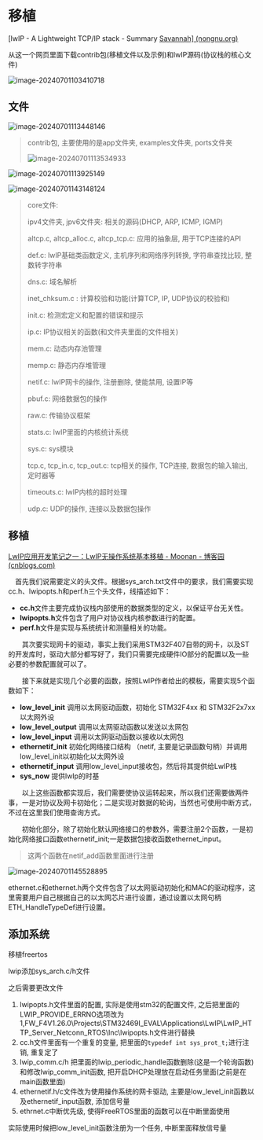 # 移植

[lwIP - A Lightweight TCP/IP stack - Summary [Savannah\] (nongnu.org)](http://savannah.nongnu.org/projects/lwip/)

从这一个网页里面下载contrib包(移植文件以及示例)和lwIP源码(协议栈的核心文件)

![image-20240701103410718](https://picture-01-1316374204.cos.ap-beijing.myqcloud.com/image/202407011034839.png)

## 文件

![image-20240701113448146](https://picture-01-1316374204.cos.ap-beijing.myqcloud.com/image/202407011134206.png)

> contrib包, 主要使用的是app文件夹, examples文件夹, ports文件夹
>
> ![image-20240701113534933](https://picture-01-1316374204.cos.ap-beijing.myqcloud.com/image/202407011135966.png)

![image-20240701113925149](https://picture-01-1316374204.cos.ap-beijing.myqcloud.com/image/202407011139198.png)

![image-20240701143148124](https://picture-01-1316374204.cos.ap-beijing.myqcloud.com/image/202407011431199.png)

> core文件:
>
> ipv4文件夹, jpv6文件夹: 相关的源码(DHCP, ARP, ICMP, IGMP)
>
> altcp.c, altcp_alloc.c, altcp_tcp.c: 应用的抽象层, 用于TCP连接的API
>
> def.c: lwIP基础类函数定义, 主机序列和网络序列转换, 字符串查找比较, 整数转字符串
>
> dns.c: 域名解析
>
> inet_chksum.c : 计算校验和功能(计算TCP, IP, UDP协议的校验和)
>
> init.c: 检测宏定义和配置的错误和提示
>
> ip.c: IP协议相关的函数(和文件夹里面的文件相关)
>
> mem.c: 动态内存池管理
>
> memp.c: 静态内存堆管理
>
> netif.c: lwIP网卡的操作, 注册删除, 使能禁用, 设置IP等
>
> pbuf.c: 网络数据包的操作
>
> raw.c: 传输协议框架
>
> stats.c: lwIP里面的内核统计系统
>
> sys.c: sys模块
>
> tcp.c, tcp_in.c, tcp_out.c: tcp相关的操作, TCP连接, 数据包的输入输出, 定时器等
>
> timeouts.c: lwIP内核的超时处理
>
> udp.c: UDP的操作, 连接以及数据包操作

## 移植

[LwIP应用开发笔记之一：LwIP无操作系统基本移植 - Moonan - 博客园 (cnblogs.com)](https://www.cnblogs.com/foxclever/p/11255217.html)

　首先我们说需要定义的头文件。根据sys_arch.txt文件中的要求，我们需要实现cc.h、lwipopts.h和perf.h三个头文件，线描述如下：

- **cc.h**文件主要完成协议栈内部使用的数据类型的定义，以保证平台无关性。
- **lwipopts.h**文件包含了用户对协议栈内核参数进行的配置。
- **perf.h**文件是实现与系统统计和测量相关的功能。

　　其次要实现网卡的驱动，事实上我们采用STM32F407自带的网卡，以及ST的开发库时，驱动大部分都写好了，我们只需要完成硬件IO部分的配置以及一些必要的参数配置就可以了。

　　接下来就是实现几个必要的函数，按照LwIP作者给出的模板，需要实现5个函数如下：

- **low_level_init** 调用以太网驱动函数，初始化 STM32F4xx 和 STM32F2x7xx 以太网外设
- **low_level_output** 调用以太网驱动函数以发送以太网包
- **low_level_input** 调用以太网驱动函数以接收以太网包
- **ethernetif_init** 初始化网络接口结构 （netif, 主要是记录函数句柄）并调用low_level_init以初始化以太网外设
- **ethernetif_input** 调用low_level_input接收包，然后将其提供给LwIP栈
- **sys_now** 提供lwIp的时基

　　以上这些函数都实现后，我们需要使协议运转起来，所以我们还需要做两件事，一是对协议及网卡初始化；二是实现对数据的轮询，当然也可使用中断方式，不过在这里我们使用查询方式。

　　初始化部分，除了初始化默认网络接口的参数外，需要注册2个函数，一是初始化网络接口函数ethernetif_init;一是数据包接收函数ethernet_input。

> 这两个函数在netif_add函数里面进行注册

![image-20240701145528895](https://picture-01-1316374204.cos.ap-beijing.myqcloud.com/image/202407011455969.png)

ethernet.c和ethernet.h两个文件包含了以太网驱动初始化和MAC的驱动程序，这里需要用户自己根据自己的以太网芯片进行设置，通过设置以太网句柄ETH_HandleTypeDef进行设置。

## 添加系统

移植freertos

lwip添加sys_arch.c/h文件

之后需要更改文件

1. lwipopts.h文件里面的配置, 实际是使用stm32的配置文件, 之后把里面的LWIP_PROVIDE_ERRNO选项改为1,FW_F4V1.26.0\Projects\STM32469I_EVAL\Applications\LwIP\LwIP_HTTP_Server_Netconn_RTOS\Inc\lwipopts.h文件进行替换
2. cc.h文件里面有一个重复的变量, 把里面的`typedef int sys_prot_t;`进行注销, 重复定了
3. lwip_comm.c/h 把里面的lwip_periodic_handle函数删除(这是一个轮询函数)和修改lwip_comm_init函数, 把开启DHCP处理放在启动任务里面(之前是在main函数里面)
4. ethernetif.h/c文件改为使用操作系统的网卡驱动, 主要是low_level_init函数以及ethernetif_input函数, 添加信号量
5. ethrnet.c中断优先级, 使得FreeRTOS里面的函数可以在中断里面使用

实际使用时候把low_level_init函数注册为一个任务, 中断里面释放信号量